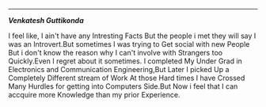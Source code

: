 
---

***Venkatesh Guttikonda***

   I feel like, I ain't have any Intresting Facts But the people i met they will say I was an Introvert.But sometimes I was trying to Get social with new People But i don't know the reason why I can't involve with Strangers too Quickly.Even I regret about it sometimes.
   I completed My Under Grad in Electronics and Communication Engineering,But Later I picked Up a Completely Different stream of Work
   At those Hard times I have Crossed Many Hurdles for getting into Computers Side.But Now i feel that I can accquire more Knowledge than my prior Experience.



